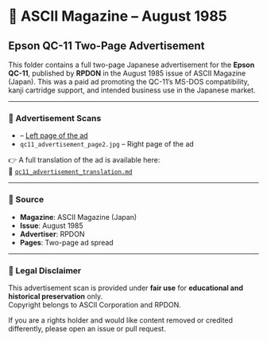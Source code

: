 # 📰 ASCII Magazine – August 1985

## Epson QC-11 Two-Page Advertisement

This folder contains a full two-page Japanese advertisement for the **Epson QC-11**, published by **RPDON** in the August 1985 issue of ASCII Magazine (Japan). This was a paid ad promoting the QC-11’s MS-DOS compatibility, kanji cartridge support, and intended business use in the Japanese market.

---

### 📄 Advertisement Scans

-  – [Left page of the ad](qc11_advertisement_page1.jpg)
- `qc11_advertisement_page2.jpg` – Right page of the ad

👉 A full translation of the ad is available here:  
📘 [`qc11_advertisement_translation.md`](qc11_advertisement_translation.md)

---

### 📝 Source

- **Magazine**: ASCII Magazine (Japan)
- **Issue**: August 1985
- **Advertiser**: RPDON
- **Pages**: Two-page ad spread

---

### 📜 Legal Disclaimer

This advertisement scan is provided under **fair use** for **educational and historical preservation** only.  
Copyright belongs to ASCII Corporation and RPDON.

If you are a rights holder and would like content removed or credited differently, please open an issue or pull request.
